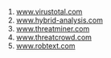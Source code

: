 1. www.virustotal.com
2. www.hybrid-analysis.com
3. www.threatminer.com
4. www.threatcrowd.com
5. www.robtext.com

